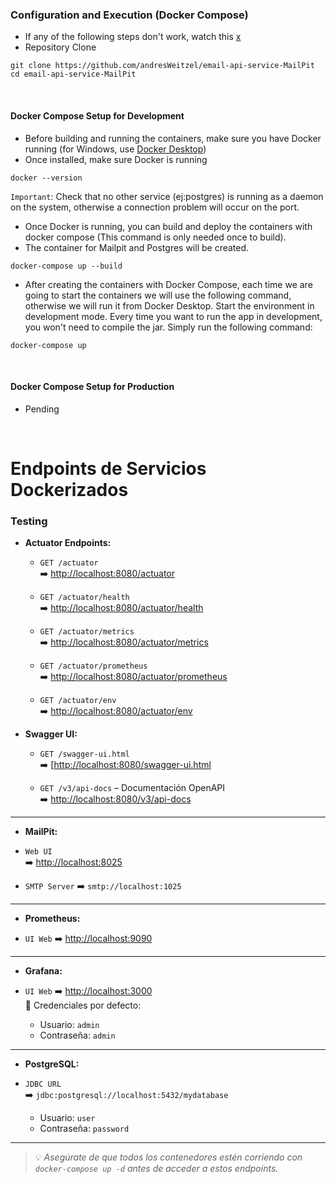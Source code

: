 ### Configuration and Execution (Docker Compose)
* If any of the following steps don't work, watch this [x](x)
* Repository Clone
```git
git clone https://github.com/andresWeitzel/email-api-service-MailPit
cd email-api-service-MailPit
```
<br>

#### Docker Compose Setup for Development

* Before building and running the containers, make sure you have Docker running (for Windows, use [Docker Desktop]([https://nodejs.org/en/download](https://www.docker.com/products/docker-desktop/)))
* Once installed, make sure Docker is running
```git
docker --version
```
`Important`: Check that no other service (ej:postgres) is running as a daemon on the system, otherwise a connection problem will occur on the port.
* Once Docker is running, you can build and deploy the containers with docker compose (This command is only needed once to build).
* The container for Mailpit and Postgres will be created. 
```git
docker-compose up --build
```
* After creating the containers with Docker Compose, each time we are going to start the containers we will use the following command, otherwise we will run it from Docker Desktop. Start the environment in development mode. Every time you want to run the app in development, you won't need to compile the jar. Simply run the following command:
```git
docker-compose up
```



<br>

#### Docker Compose Setup for Production

* Pending

  <br>

# Endpoints de Servicios Dockerizados

### Testing

- **Actuator Endpoints:**
  - `GET /actuator`  
    ➡️ [http://localhost:8080/actuator](http://localhost:8080/actuator)

  - `GET /actuator/health`  
    ➡️ [http://localhost:8080/actuator/health](http://localhost:8080/actuator/health)

  - `GET /actuator/metrics`  
    ➡️ [http://localhost:8080/actuator/metrics](http://localhost:8080/actuator/metrics)

  - `GET /actuator/prometheus`  
    ➡️ [http://localhost:8080/actuator/prometheus](http://localhost:8080/actuator/prometheus)

  - `GET /actuator/env`  
    ➡️ [http://localhost:8080/actuator/env](http://localhost:8080/actuator/env)


- **Swagger UI:**
  - `GET /swagger-ui.html`  
    ➡️ [[http://localhost:8080/swagger-ui.html](http://localhost:8080/swagger-ui/index.html)

  - `GET /v3/api-docs` – Documentación OpenAPI  
    ➡️ [http://localhost:8080/v3/api-docs](http://localhost:8080/v3/api-docs)

---

- **MailPit:**

- `Web UI`  
  ➡️ [http://localhost:8025](http://localhost:8025)

- `SMTP Server` 
  ➡️ `smtp://localhost:1025`

---

- **Prometheus:**

- `UI Web`
  ➡️ [http://localhost:9090](http://localhost:9090)

---

- **Grafana:**

- `UI Web` 
  ➡️ [http://localhost:3000](http://localhost:3000)  
  🧾 Credenciales por defecto:
  - Usuario: `admin`
  - Contraseña: `admin`

---

- **PostgreSQL:**

- `JDBC URL`  
  ➡️ `jdbc:postgresql://localhost:5432/mydatabase`  
  *  Usuario: `user`  
  *  Contraseña: `password`

---

> 💡 *Asegúrate de que todos los contenedores estén corriendo con `docker-compose up -d` antes de acceder a estos endpoints.*


